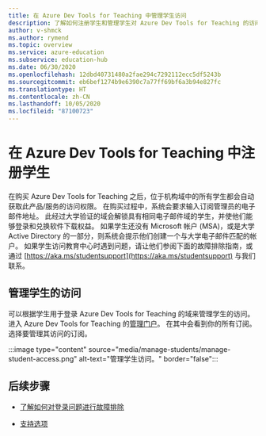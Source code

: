 ```yaml
---
title: 在 Azure Dev Tools for Teaching 中管理学生访问
description: 了解如何注册学生和管理学生对 Azure Dev Tools for Teaching 的访问。
author: v-shmck
ms.author: rymend
ms.topic: overview
ms.service: azure-education
ms.subservice: education-hub
ms.date: 06/30/2020
ms.openlocfilehash: 12dbd40731480a2fae294c7292112ecc5df5243b
ms.sourcegitcommit: eb6bef1274b9e6390c7a77ff69bf6a3b94e827fc
ms.translationtype: HT
ms.contentlocale: zh-CN
ms.lasthandoff: 10/05/2020
ms.locfileid: "87100723"
---
```

# <a name="enrolling-students-in-azure-dev-tools-for-teaching"></a>在 Azure Dev Tools for Teaching 中注册学生
在购买 Azure Dev Tools for Teaching 之后，位于机构域中的所有学生都会自动获取此产品/服务的访问权限。 在购买过程中，系统会要求输入订阅管理员的电子邮件地址。 此经过大学验证的域会解锁具有相同电子邮件域的学生，并使他们能够登录和兑换软件下载权益。 如果学生还没有 Microsoft 帐户 (MSA)，或是大学 Active Directory 的一部分，则系统会提示他们创建一个与大学电子邮件匹配的帐户。 如果学生访问教育中心时遇到问题，请让他们参阅下面的故障排除指南，或通过 [https://aka.ms/studentsupport](https://aka.ms/studentsupport) 与我们联系。

## <a name="managing-access-for-students"></a>管理学生的访问
可以根据学生用于登录 Azure Dev Tools for Teaching 的域来管理学生的访问。 进入 Azure Dev Tools for Teaching 的[管理门户](https://azureforeducation.microsoft.com/en-us/account/Subscriptions)。 在其中会看到你的所有订阅。 选择要管理其访问的订阅。

:::image type="content" source="media/manage-students/manage-student-access.png" alt-text="管理学生访问。" border="false":::

## <a name="next-steps"></a>后续步骤   
- [了解如何对登录问题进行故障排除](troubleshoot-login.md)

- [支持选项](program-support.md)
